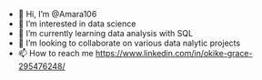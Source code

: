 - 👋 Hi, I’m @Amara106
- 👀 I’m interested in data science
- 🌱 I’m currently learning data analysis with SQL
- 💞️ I’m looking to collaborate on various data nalytic projects
- 📫 How to reach me https://www.linkedin.com/in/okike-grace-295476248/

<!---
Amara106/Amara106 is a ✨ special ✨ repository because its `README.md` (this file) appears on your GitHub profile.
You can click the Preview link to take a look at your changes.
--->
